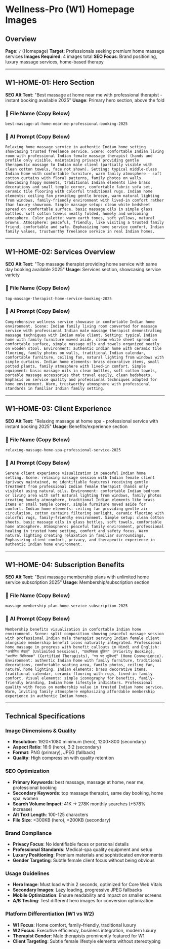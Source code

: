 # Wellness-Pro (W1) Homepage Images

## Overview
**Page**: `/` (Homepage)
**Target**: Professionals seeking premium home massage services
**Images Required**: 4 images total
**SEO Focus**: Brand positioning, luxury massage services, home-based therapy

---

## W1-HOME-01: Hero Section

**SEO Alt Text**: "Best massage at home near me with professional therapist - instant booking available 2025"
**Usage**: Primary hero section, above the fold

### 📁 File Name (Copy Below)
```
best-massage-at-home-near-me-professional-booking-2025
```

### 🎨 AI Prompt (Copy Below)
```
Relaxing home massage service in authentic Indian home setting showcasing trusted freelance service. Scene: comfortable Indian living room with professional Indian female massage therapist (hands and profile only visible, maintaining privacy) providing gentle therapeutic massage to Indian male client (partially visible with clean cotton towels, face not shown). Setting: typical middle-class Indian home with comfortable furniture, warm family atmosphere - soft cotton curtains with floral patterns, family photos on walls showcasing happy moments, traditional Indian elements like brass decorations and small temple corner, comfortable fabric sofa set, ceramic tile flooring with colorful traditional rugs. Indian home elements: ceiling fan providing gentle breeze, warm natural lighting from windows, family-friendly environment with lived-in comfort rather than luxury showroom. Simple massage setup: clean white bedsheet spread on comfortable surface, basic massage oils in simple glass bottles, soft cotton towels neatly folded, homely and welcoming atmosphere. Color palette: warm earth tones, soft yellows, natural browns. Atmosphere: peaceful, friendly, like visiting a trusted family friend, comfortable and safe. Emphasizing home service comfort, Indian family values, trustworthy freelance service in real Indian homes.
```

---

## W1-HOME-02: Services Overview

**SEO Alt Text**: "Top massage therapist providing home service with same day booking available 2025"
**Usage**: Services section, showcasing service variety

### 📁 File Name (Copy Below)
```
top-massage-therapist-home-service-booking-2025
```

### 🎨 AI Prompt (Copy Below)
```
Comprehensive wellness service showcase in comfortable Indian home environment. Scene: Indian family living room converted for massage service with professional Indian male massage therapist demonstrating massage techniques with Indian male client. Setting: typical Indian home with family furniture moved aside, clean white sheet spread on comfortable surface, simple massage oils and towels organized neatly on wooden stool. Environment: authentic Indian home with ceramic tile flooring, family photos on walls, traditional Indian calendar, comfortable furniture, ceiling fan, natural lighting from windows with simple curtains. Indian home elements: brass decorative items, small potted plants, family atmosphere with lived-in comfort. Simple equipment: basic massage oils in clean bottles, soft cotton towels, portable massage accessories that travel easily, clean bedsheets. Emphasis on service quality and professional techniques adapted for home environment. Warm, trustworthy atmosphere with professional standards in familiar Indian family setting.
```

---

## W1-HOME-03: Client Experience
**SEO Alt Text**: "Relaxing massage at home spa - professional service with instant booking 2025"
**Usage**: Benefits/experience section

### 📁 File Name (Copy Below)
```
relaxing-massage-home-spa-professional-service-2025
```

### 🎨 AI Prompt (Copy Below)
```
Serene client experience visualization in peaceful Indian home setting. Scene: relaxing massage session with Indian female client (privacy maintained, no identifiable features) receiving gentle treatment from professional Indian female therapist (hands only visible) using natural oils. Environment: comfortable Indian bedroom or living area with soft natural lighting from windows, family photos creating homely atmosphere, traditional Indian elements like brass items or small temple corner, simple furniture moved aside for comfort. Indian home elements: ceiling fan providing gentle air circulation, cotton curtains filtering sunlight, ceramic flooring with colorful rugs, family-friendly environment. Simple setup: clean cotton sheets, basic massage oils in glass bottles, soft towels, comfortable home atmosphere. Atmosphere: peaceful family environment, professional healing in trusted home setting, comfort and safety focus. Warm natural lighting creating relaxation in familiar surroundings. Emphasizing client comfort, privacy, and therapeutic experience in authentic Indian home environment.
```

---

## W1-HOME-04: Subscription Benefits
**SEO Alt Text**: "Best massage membership plans with unlimited home service subscription 2025"
**Usage**: Membership/subscription section

### 📁 File Name (Copy Below)
```
massage-membership-plan-home-service-subscription-2025
```

### 🎨 AI Prompt (Copy Below)
```
Membership benefits visualization in comfortable Indian home environment. Scene: split composition showing peaceful massage session with professional Indian male therapist serving Indian female client alongside membership benefit icons naturally integrated. Professional home massage in progress with benefit callouts in Hindi and English: "असीमित सेवाएं" (Unlimited Sessions), "प्राथमिकता बुकिंग" (Priority Booking), "प्रमाणित चिकित्सक" (Certified Therapists), "घर पर सुविधाएं" (Home Convenience). Environment: authentic Indian home with family furniture, traditional decorations, comfortable seating area, family photos, ceiling fan, natural home lighting. Indian elements: brass decorative items, traditional calendar, ceramic flooring with rugs, lived-in family comfort. Visual elements: simple iconography for benefits, family-friendly branding, Indian home lifestyle indicators. Professional quality with focus on membership value in trusted Indian home service. Warm, inviting family atmosphere emphasizing affordable membership experience in authentic Indian homes.
```

---

## Technical Specifications

### Image Dimensions & Quality
- **Resolution**: 1920×1080 minimum (hero), 1200×800 (secondary)
- **Aspect Ratio**: 16:9 (hero), 3:2 (secondary)
- **Format**: PNG (primary), JPEG (fallback)
- **Quality**: High compression with quality retention

### SEO Optimization
- **Primary Keywords**: best massage, massage at home, near me, professional booking
- **Secondary Keywords**: top massage therapist, same day booking, home spa, women
- **Search Volume Impact**: 41K → 278K monthly searches (+578% increase)
- **Alt Text Length**: 100-125 characters
- **File Size**: <300KB (hero), <200KB (secondary)

### Brand Compliance
- **Privacy Focus**: No identifiable faces or personal details
- **Professional Standards**: Medical-spa quality equipment and setup
- **Luxury Positioning**: Premium materials and sophisticated environments
- **Gender Targeting**: Subtle female client focus without being obvious

### Usage Guidelines
- **Hero Image**: Must load within 2 seconds, optimized for Core Web Vitals
- **Secondary Images**: Lazy loading, progressive JPEG fallbacks
- **Mobile Optimization**: Ensure readability and impact on smaller screens
- **A/B Testing**: Test different hero images for conversion optimization

### Platform Differentiation (W1 vs W2)
- **W1 Focus**: Home comfort, family-friendly, traditional luxury
- **W2 Focus**: Executive efficiency, business integration, modern luxury
- **Therapist Gender**: Male therapists prominently featured for W1
- **Client Targeting**: Subtle female lifestyle elements without stereotyping